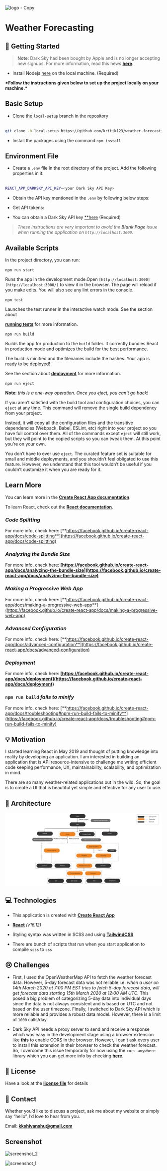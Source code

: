 ![logo - Copy](https://user-images.githubusercontent.com/40329238/78571281-a3889280-7843-11ea-98c4-b4a4129b2379.png)<h1>Weather Forecasting</h1>

## 🚀 Getting Started
> **Note**: Dark Sky had been bought by Apple and is no longer accepting new signups. For more information, read this news **[here](https://blog.darksky.net/)**.

- Install Nodejs [here](https://nodejs.org) on the local machine. (Required)

**\*Follow the instructions given below to set up the project locally on your machine.\***

## Basic Setup

- Clone the `local-setup` branch in the repository

```bash

git clone -b local-setup https://github.com/kritik123/weather-forecasting.git

```

- Install the packages using the command `npm install`

## **Environment File**

- Create a `.env` file in the root directory of the project. Add the following properties in it:

```bash

REACT_APP_DARKSKY_API_KEY=<your Dark Sky API Key>

```

- Obtain the API key mentioned in the `.env` by following below steps:

* Get API tokens:

* You can obtain a Dark Sky API key [\*\*here](https://darksky.net/dev) (Required)

> _These instructions are very important to avoid the **Blank Page** issue when running the application on `http://localhost:3000`._

## Available Scripts

In the project directory, you can run:

`npm run start`

Runs the app in the development mode.Open `[http://localhost:3000](http://localhost:3000/)` to view it in the browser. The page will reload if you make edits. You will also see any lint errors in the console.

`npm test`

Launches the test runner in the interactive watch mode. See the section about

[**running tests**](https://facebook.github.io/create-react-app/docs/running-tests) for more information.

`npm run build`

Builds the app for production to the `build` folder. It correctly bundles React in production mode and optimizes the build for the best performance.

The build is minified and the filenames include the hashes. Your app is ready to be deployed!

See the section about [**deployment**](https://facebook.github.io/create-react-app/docs/deployment) for more information.

`npm run eject`

**Note**: _this is a one-way operation. Once you eject, you can’t go back!_

If you aren’t satisfied with the build tool and configuration choices, you can `eject` at any time. This command will remove the single build dependency from your project.

Instead, it will copy all the configuration files and the transitive dependencies (Webpack, Babel, ESLint, etc) right into your project so you have full control over them. All of the commands except `eject` will still work, but they will point to the copied scripts so you can tweak them. At this point you’re on your own.

You don’t have to ever use `eject`. The curated feature set is suitable for small and middle deployments, and you shouldn’t feel obligated to use this feature. However, we understand that this tool wouldn’t be useful if you couldn’t customize it when you are ready for it.

## **Learn More**

You can learn more in the [**Create React App documentation**](https://facebook.github.io/create-react-app/docs/getting-started).

To learn React, check out the [**React documentation**](https://reactjs.org/).

### **_Code Splitting_**

For more info, check here: [**https://facebook.github.io/create-react-app/docs/code-splitting**](https://facebook.github.io/create-react-app/docs/code-splitting)

### **_Analyzing the Bundle Size_**

For more info, check here: **[https://facebook.github.io/create-react-app/docs/analyzing-the-bundle-size](https://facebook.github.io/create-react-app/docs/analyzing-the-bundle-size)**

### **_Making a Progressive Web App_**

For more info, check here: [**https://facebook.github.io/create-react-app/docs/making-a-progressive-web-app**](https://facebook.github.io/create-react-app/docs/making-a-progressive-web-app)

### **_Advanced Configuration_**

For more info, check here: [**https://facebook.github.io/create-react-app/docs/advanced-configuration**](https://facebook.github.io/create-react-app/docs/advanced-configuration)

### **_Deployment_**

For more info, check here: **[https://facebook.github.io/create-react-app/docs/deployment](https://facebook.github.io/create-react-app/docs/deployment)**

### **`npm run build` _fails to minify_**

For more info, check here: [**https://facebook.github.io/create-react-app/docs/troubleshooting#npm-run-build-fails-to-minify**](https://facebook.github.io/create-react-app/docs/troubleshooting#npm-run-build-fails-to-minify)

## 💡 Motivation

I started learning React in May 2019 and thought of putting knowledge into reality by developing an application. I am interested in building an application that is API resource-intensive to challenge me writing efficient code keeping performance, UX, maintainability, scalability, and optimization in mind.

There are so many weather-related applications out in the wild. So, the goal is to create a UI that is beautiful yet simple and effective for any user to use.

## 📖 Architecture
![Weather React Application Architecture](./Weather_React_Architecture.svg)

## 💻 Technologies

- This application is created with **[Create React App](https://create-react-app.dev/)**

- **[React](https://reactjs.org/)** _(v16.12)_

- Styling syntax was written in SCSS and using **[TailwindCSS](https://tailwindcss.com/)**

- There are bunch of scripts that run when you start application to compile `scss` to `css`

## 😢 Challenges

- First, I used the OpenWeatherMap API to fetch the weather forecast data. However, 5-day forecast data was not reliable i.e. _when a user on 14th March 2020 at 7:00 PM EST tries to fetch 5-day forecast data, will get forecast data starting 15th March 2020 at 12:00 AM UTC._ This posed a big problem of categorizing 5-day data into individual days since the data is not always consistent and is based on UTC and not based on the user timezone. Finally, I switched to Dark Sky API which is more reliable and provides a robust data model. However, there is a limit of `1000` calls/day.

- Dark Sky API needs a proxy server to send and receive a response which was easy in the development stage using a browser extension like **[this](https://chrome.google.com/webstore/detail/moesif-orign-cors-changer/digfbfaphojjndkpccljibejjbppifbc)** to enable CORS in the browser. However, I can't ask every user to install this extension in their browser to check the weather forecast. So, I overcome this issue temporarily for now using the `cors-anywhere` library which you can get more info by checking **[here](https://github.com/Rob--W/cors-anywhere)**.

## 📃 License

Have a look at the **[license file](https://github.com/kritik123/Weather-Forecasting/blob/master/LICENSE)** for details

## 📧 Contact

Whether you’d like to discuss a project, ask me about my website or simply say “hello”, I’d love to hear from you.

Email: **[kkshivanshu@gmail.com](mailto:kkshivanshu@gmail.com)**

## Screenshot

![screenshot_2](https://user-images.githubusercontent.com/40329238/77324022-2980e580-6d3c-11ea-9106-89b4b196c06c.png)

![screenshot_1](https://user-images.githubusercontent.com/40329238/77324146-592fed80-6d3c-11ea-8d80-fb3c79253a58.png)

  
